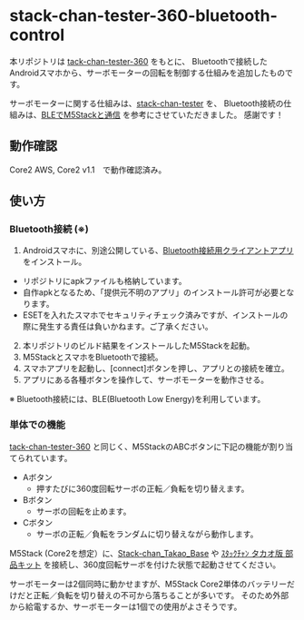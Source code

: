 # stack-chan-tester-360-bluetooth-control

本リポジトリは [tack-chan-tester-360](https://github.com/u-tanick/stack-chan-tester-360) をもとに、
Bluetoothで接続したAndroidスマホから、サーボモーターの回転を制御する仕組みを追加したものです。

サーボモーターに関する仕組みは、[stack-chan-tester](https://github.com/mongonta0716/stack-chan-tester) を、
Bluetooth接続の仕組みは、[BLEでM5Stackと通信](https://coskxlabsite.stars.ne.jp/html/android/BluetoothLE/bluetoothLE.html) を参考にさせていただきました。
感謝です！

## 動作確認

Core2 AWS, Core2 v1.1　で動作確認済み。


## 使い方

### Bluetooth接続 (※)

1. Androidスマホに、別途公開している、[Bluetooth接続用クライアントアプリ](https://github.com/u-tanick/stack-chan-tester-360-bluetooth-control-client-app) をインストール。
  - リポジトリにapkファイルも格納しています。
  - 自作apkとなるため、「提供元不明のアプリ」のインストール許可が必要となります。
  - ESETを入れたスマホでセキュリティチェック済みですが、インストールの際に発生する責任は負いかねます。ご了承ください。
2. 本リポジトリのビルド結果をインストールしたM5Stackを起動。
3. M5StackとスマホをBluetoothで接続。
4. スマホアプリを起動し、[connect]ボタンを押し、アプリとの接続を確立。
5. アプリにある各種ボタンを操作して、サーボモーターを動作させる。

※ Bluetooth接続には、BLE(Bluetooth Low Energy)を利用しています。

### 単体での機能

[tack-chan-tester-360](https://github.com/u-tanick/stack-chan-tester-360) と同じく、M5StackのABCボタンに下記の機能が割り当てられています。

* Aボタン
  * 押すたびに360度回転サーボの正転／負転を切り替えます。
* Bボタン
  * サーボの回転を止めます。
* Cボタン
  * サーボの正転／負転をランダムに切り替えながら動作します。


M5Stack (Core2を想定）に、[Stack-chan_Takao_Base](https://www.switch-science.com/products/8905?variant=42653590913222)
や
[ｽﾀｯｸﾁｬﾝ タカオ版 部品キット](https://mongonta.booth.pm/items/3520339)
を接続し、360度回転サーボを付けた状態で起動させてください。

サーボモーターは2個同時に動かせますが、M5Stack Core2単体のバッテリーだけだと正転／負転を切り替えの不可から落ちることが多いです。
そのため外部から給電するか、サーボモーターは1個での使用がよさそうです。
